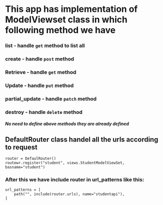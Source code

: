 # This app has implementation of ModelViewset class in which following method we have

### list - handle `get` method to list all

### create - handle `post` method

### Retrieve - handle `get` method

### Update - handle `put` method

### partial_update - handle `patch` method

### destroy - handle `delete` method


##### No need to define above methods they are already defined



## DefaultRouter class handel all the urls according to request

```
router = DefaulRouter()
routewr.register("student", views.StudentModelViewSet, basname="student")
```


### After this we have include router in url_patterns like this:

```
url_patterns = [
    path("", include(router.urls), name="studentapi"),
]
```